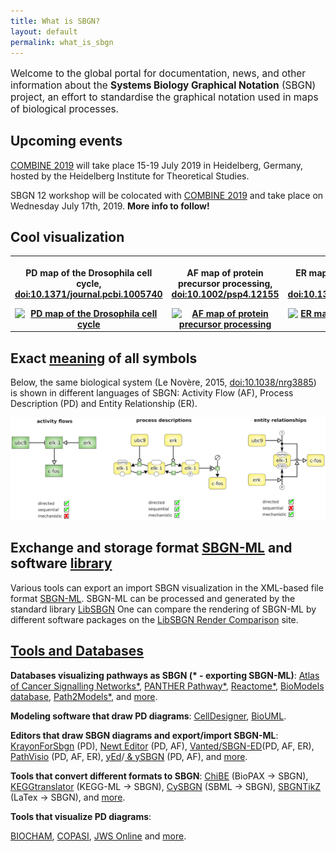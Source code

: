 ```yaml
---
title: What is SBGN?
layout: default
permalink: what_is_sbgn
---
```


<p style="font-size:110%;">Welcome to the global portal for documentation, news, and other information about the <strong>Systems Biology Graphical Notation</strong> (SBGN) project, an effort to standardise the graphical notation used in maps of biological processes.</p>

## Upcoming events

[COMBINE 2019](http://co.mbine.org/events/COMBINE_2019) will take place 15-19 July 2019 in Heidelberg, Germany, hosted by the Heidelberg Institute for Theoretical Studies.

SBGN 12 workshop will be colocated with [COMBINE 2019](http://co.mbine.org/events/COMBINE_2019) and take place on Wednesday July 17th, 2019. <b>More info to follow!</b>

## Cool visualization  

<div id="published_maps_gallery">
  <table class="gallery_table">
    <tr>
      <th class="gallery_column">
      <p class="gallery_image_title">PD map of the Drosophila cell cycle, <a href="https://dx.doi.org/10.1371/journal.pcbi.1005740">doi:10.1371/journal.pcbi.1005740</a></p>
      <a href="/sbgn/images/published_maps/toure_drosophila.png" data-lightbox="image-gallery" data-title="Quick tips for creating effective and impactful biological pathways using the Systems Biology Graphical Notation. Touré et al., 2018, <a href='https://dx.doi.org/10.1371/journal.pcbi.1005740'>doi:10.1371/journal.pcbi.1005740</a>"><img class="gallery_thumbnail" src="/sbgn/images/published_maps/toure_drosophila-cropped.png" title="PD map of the Drosophila cell cycle"/></a>
      </th>
      <th class="gallery_column">
      <p class="gallery_image_title">AF map of protein precursor processing, <a href="https://dx.doi.org/10.1002/psp4.12155">doi:10.1002/psp4.12155</a></p>
      <a href="/sbgn/images/published_maps/lloretVillas_precursorprocessing.png" data-lightbox="image-gallery" data-title="The impact of mathematical modeling in understanding the mechanisms underlying neurodegeneration: evolving dimensions and future directions. Lloret-Villas et al., 2017, <a href='https://dx.doi.org/10.1002/psp4.12155'>doi:10.1002/psp4.12155</a>"><img class="gallery_thumbnail" src="/sbgn/images/published_maps/lloretVillas_precursorprocessing-cropped.png" title="AF map of protein precursor processing"/></a>
      </th>
      <th class="gallery_column">
      <p class="gallery_image_title">ER map of CaMKII regulation by calmodulin,  <a href="https://dx.doi.org/10.1371/journal.pone.0029406">doi:10.1371/journal.pone.0029406</a></p>
      <a href="/sbgn/images/published_maps/stefan_calmodulin.png" data-lightbox="image-gallery" data-title="Structural analysis and stochastic modelling suggest a mechanism for calmodulin trapping by CaMKII. Stefan et al., 2012, <a href='https://dx.doi.org/10.1371/journal.pone.0029406'>doi:10.1371/journal.pone.0029406</a>"><img class="gallery_thumbnail" src="/sbgn/images/published_maps/stefan_calmodulin-cropped.png" title="ER map of CaMKII regulation by calmodulin"/></a>
      </th>
    </tr>
  </table>
</div>


## Exact [meaning](https://sbgn.github.io/specifications) of all symbols

<p>Below, the same biological system (Le Novère, 2015, <a href="https://dx.doi.org/10.1038/nrg3885">doi:10.1038/nrg3885</a>) 
is shown in different languages of SBGN: Activity Flow (AF), Process Description (PD) and Entity Relationship (ER).</p>

![Representations](images/learning/lenovere_representations.png)


## Exchange and storage format [SBGN-ML](http://www.sbgn.org/LibSBGN/Exchange_Format) and software [library](http://www.sbgn.org/LibSBGN)

Various tools can export an import SBGN visualization in the XML-based file format [SBGN-ML](http://www.sbgn.org/LibSBGN/Exchange_Format). 
SBGN-ML can be processed and generated by the standard library [LibSBGN](http://www.sbgn.org/LibSBGN)
One can compare the rendering of SBGN-ML by different software packages on 
the [LibSBGN Render Comparison](http://libsbgn.sourceforge.net/render_comparison/) site.

## [Tools and Databases](https://sbgn.github.io/software) 

<p><b>Databases visualizing pathways as SBGN (* - exporting SBGN-ML)</b>: 
<a href="https://acsn.curie.fr/">Atlas of Cancer Signalling Networks*</a>, 
<a href="http://www.pantherdb.org/pathway/">PANTHER Pathway*</a>, 
<a href="http://www.reactome.org">Reactome*</a>, 
<a href="https://www.ebi.ac.uk/biomodels/">BioModels database</a>,
<a href="https://www.ebi.ac.uk/biomodels-main/path2models">Path2Models*</a>, and <a href="https://sbgn.github.io/software#databases-and-collections-of-sbgn-maps">more</a>. 

<p><b>Modeling software that draw PD diagrams</b>: 
<a href="http://www.celldesigner.org/">CellDesigner</a>, 
<a href="http://www.biouml.org/">BioUML</a>.

<p><b>Editors that draw SBGN diagrams and export/import SBGN-ML</b>: 
<a href="https://github.com/wiese42/krayon4sbgn">KrayonForSbgn</a> (PD), 
<a href="http://newteditor.org/">Newt Editor</a> (PD, AF), 
<a href="http://www.sbgn-ed.org/">Vanted/SBGN-ED</a>(PD, AF, ER), 
  <a href="http://www.pathvisio.org/plugin/sbgn-plugin/">PathVisio</a> (PD, AF, ER), 
  <a href="https://www.yworks.com/products/yed">yEd</a>/<a href="https://github.com/sbgn/ySBGN/releases"> & ySBGN</a> (PD, AF), and 
  <a href="https://sbgn.github.io/software#editors">more</a>. 
                                           
<p><b>Tools that convert different formats to SBGN</b>:                                              
  <a href="https://github.com/PathwayCommons/chibe">ChiBE</a> (BioPAX &rarr; SBGN),
<a href="http://www.cogsys.cs.uni-tuebingen.de/software/KEGGtranslator/">KEGGtranslator</a>  (KEGG-ML &rarr; SBGN), 
<a href="http://www.ebi.ac.uk/saezrodriguez/cno/cysbgn/">CySBGN</a> (SBML &rarr; SBGN), 
 <a href="https://github.com/Adrienrougny/sbgntikz">SBGNTikZ</a> (LaTex &rarr; SBGN), 
 and  <a href="https://sbgn.github.io/software#visualizers-and-formats-converters">more</a>. 
  
<p><b>Tools that visualize PD diagrams</b>: 

<a href="http://contraintes.inria.fr/BIOCHAM/">BIOCHAM</a>, 
<a href="http://copasi.org/">COPASI</a>, 
<a href="http://jjj.bio.vu.nl/">JWS Online</a> 
and <a href="https://sbgn.github.io/software#tools-using-sbgn">more</a>.




